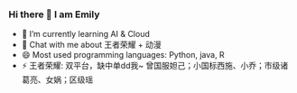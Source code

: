 ### Hi there 👋 I am Emily

<!--
**Lychee030/Lychee030** is a ✨ _special_ ✨ repository because its `README.md` (this file) appears on your GitHub profile.

Here are some ideas to get you started:

- 🔭 I’m currently working on ...
- 🌱 I’m currently learning ...
- 👯 I’m looking to collaborate on ...
- 🤔 I’m looking for help with ...
- 💬 Ask me about ...
- 📫 How to reach me: ...
- 😄 Pronouns: ...
- ⚡ Fun fact: ...
-->

- 🌱 I’m currently learning AI & Cloud
- 💬 Chat with me about 王者荣耀 + 动漫
- 😄 Most used programming languages: Python, java, R
- ⚡ 王者荣耀: 双平台，缺中单dd我~ 曾国服妲己；小国标西施、小乔；市级诸葛亮、女娲；区级瑶
